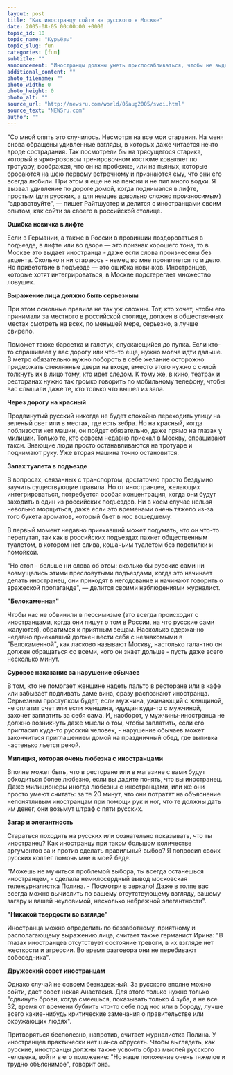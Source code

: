 ```yaml
---
layout: post
title: "Как иностранцу сойти за русского в Москве"
date: 2005-08-05 00:00:00 +0000
topic_id: 10
topic_name: "Курьёзы"
topic_slug: fun
categories: [fun]
subtitle: ""
announcement: "Иностранцы должны уметь приспосабливаться, чтобы не выделяться в Москве: не обращать внимания на то, что пахнет туалетом, и улыбаться, показывая всего четыре зуба. Такой совет дает немецкий журналист Борис Райтшустер в своей статье в журнале Focus (перевод на сайте Inopressa)."
additional_content: ""
photo_filename: ""
photo_width: 0
photo_height: 0
photo_alt: ""
source_url: "http://newsru.com/world/05aug2005/svoi.html"
source_text: "NEWSru.com"
author: ""
---
```

"Со мной опять это случилось. Несмотря на все мои старания. На меня снова обращены удивленные взгляды, в которых даже читается нечто вроде сострадания. Так посмотрели бы на трясущегося старика, который в ярко-розовом тренировочном костюме ковыляет по тротуару, воображая, что он на пробежке, или на пьяных, которые бросаются на шею первому встречному и признаются ему, что они его всегда любили. При этом я еще не на пенсии и не пил много водки. Я вызвал удивление по дороге домой, когда поднимался в лифте, простым (для русских, а для немцев довольно сложно произносимым) "здравствуйте", &mdash; пишет Райтшустер и делится с иностранцами своим опытом, как сойти за своего в российской столице.

<strong>Ошибка новичка в лифте</strong>

Если в Германии, а также в России в провинции поздороваться в подъезде, в лифте или во дворе &mdash; это признак хорошего тона, то в Москве это выдает иностранца - даже если слова произнесены без акцента. Сколько я ни стараюсь - немец во мне проявляется то и дело. Но приветствие в подъезде &mdash; это ошибка новичков. Иностранцев, которые хотят интегрироваться, в Москве подстерегает множество ловушек.

<strong>Выражение лица должно быть серьезным</strong>

При этом основные правила не так уж сложны. Тот, кто хочет, чтобы его принимали за местного в российской столице, должен в общественных местах смотреть на всех, по меньшей мере, серьезно, а лучше свирепо.

Поможет также барсетка и галстук, спускающийся до пупка. Если кто-то спрашивает у вас дорогу или что-то еще, нужно молча идти дальше. В метро обязательно нужно побороть в себе желание осторожно придержать стеклянные двери на входе, вместо этого нужно с силой толкнуть их в лицо тому, кто идет следом. К тому же, в кино, театрах и ресторанах нужно так громко говорить по мобильному телефону, чтобы вас слышали даже те, кто только что вышел из зала.

<strong>Через дорогу на красный</strong>

Продвинутый русский никогда не будет спокойно переходить улицу на зеленый свет или в местах, где есть зебра. Но на красный, когда поблизости нет машин, он пойдет обязательно, даже прямо на глазах у милиции. Только те, кто совсем недавно приехал в Москву, спрашивают такси. Знающие люди просто останавливаются на тротуаре и поднимают руку. Уже вторая машина точно остановится.

<strong>Запах туалета в подъезде</strong>

В вопросах, связанных с транспортом, достаточно просто бездумно заучить существующие правила. Но от иностранцев, желающих интегрироваться, потребуется особая концентрация, когда они будут заходить в один из российских подъездов. Ни в коем случае нельзя невольно морщиться, даже если это временами очень тяжело из-за того букета ароматов, который бьет в нос вошедшему.

В первый момент недавно приехавший может подумать, что он что-то перепутал, так как в российских подъездах пахнет общественным туалетом, в котором нет слива, кошачьим туалетом без подстилки и помойкой.

"Но стоп - больше ни слова об этом: сколько бы русские сами ни возмущались этими пресловутыми подъездами, когда это начинает делать иностранец, они приходят в негодование и начинают говорить о вражеской пропаганде", &mdash; делится своими наблюдениями журналист.

<strong>"Белокаменная"</strong>

Чтобы нас не обвинили в пессимизме (это всегда происходит с иностранцами, когда они пишут о том в России, на что русские сами жалуются), обратимся к приятным вещам. Насколько сдержанно недавно приехавший должен вести себя с незнакомыми в "Белокаменной", как ласково называют Москву, настолько галантно он должен обращаться со всеми, кого он знает дольше - пусть даже всего несколько минут.

<strong>Суровое наказание за нарушение обычаев</strong>

В том, кто не помогает женщине надеть пальто в ресторане или в кафе или забывает подливать даме вина, сразу распознают иностранца. Серьезным проступком будет, если мужчина, ужинающий с женщиной, не оплатит счет или если женщина, идущая куда-то с мужчиной, захочет заплатить за себя сама. И, наоборот, у мужчины-иностранца не должно возникнуть даже мысли о том, чтобы заплатить, если его пригласил куда-то русский человек, - нарушение обычаев может закончиться приглашением домой на праздничный обед, где выпивка частенько льется рекой.

<strong>Милиция, которая очень любезна с иностранцами</strong>

Вполне может быть, что в ресторане или в магазине с вами будут обходиться более любезно, если вы дадите понять, что вы иностранец. Даже милиционеры иногда любезны с иностранцами, или же они просто умеют считать: за те 20 минут, что они потратят на объяснение непонятливым иностранцам при помощи рук и ног, что те должны дать им денег, они возьмут штраф с пяти русских.

<strong>Загар и элегантность</strong>

Стараться походить на русских или сознательно показывать, что ты иностранец? Как иностранцу при таком большом количестве аргументов за и против сделать правильный выбор? Я попросил своих русских коллег помочь мне в моей беде.

"Можешь не мучиться проблемой выбора, ты всегда останешься иностранцем, - сделала немилосердный вывод московская тележурналистка Полина. - Посмотри в зеркало! Даже в толпе вас всегда можно вычислить по вашему отсутствующему взгляду, вашему загару и вашей неуловимой, несколько небрежной элегантности".

<strong>"Никакой твердости во взгляде"</strong>

Иностранца можно определить по беззаботному, приятному и располагающему выражению лица, считает также германист Ирина: "В глазах иностранцев отсутствует состояние тревоги, в их взгляде нет жесткости и агрессии. Во время разговора они не перебивают собеседника".

<strong>Дружеский совет иностранцам</strong>

Однако случай не совсем безнадежный. За русского вполне можно сойти, дает совет некая Анастасия. Для этого только нужно только "сдвинуть брови, когда смеешься, показывать только 4 зуба, а не все 32, время от времени бубнить что-то себе под нос или в бороду, лучше всего какие-нибудь критические замечания о правительстве или окружающих людях".

Притворяться бесполезно, напротив, считает журналистка Полина. У иностранцев практически нет шанса обрусеть. Чтобы выглядеть, как русские, иностранцы должны также усвоить образ мыслей русского человека, войти в его положение: "Но наше положение очень тяжелое и трудно объяснимое", говорит она.
